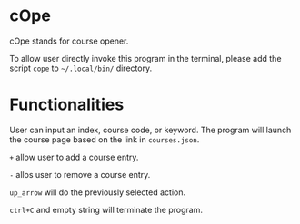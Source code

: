 # cOpe

cOpe stands for course opener.

To allow user directly invoke this program in the terminal, please add the script `cope` to `~/.local/bin/` directory.

# Functionalities

User can input an index, course code, or keyword. The program will launch the course page based on the link in `courses.json`.

`+` allow user to add a course entry.

`-` allos user to remove a course entry.

`up_arrow` will do the previously selected action.

`ctrl+C` and empty string will terminate the program.